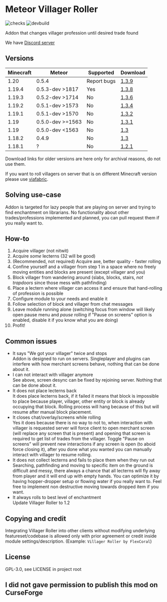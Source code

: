 
# Meteor Villager Roller

![checks](https://github.com/maxsupermanhd/meteor-villager-roller/actions/workflows/checks.yml/badge.svg)
![devbuild](https://github.com/maxsupermanhd/meteor-villager-roller/actions/workflows/devbuild.yml/badge.svg)

Addon that changes villager profession until desired trade found

We have [Discord server](https://discord.com/invite/DFsMKWJJPN)

## Versions

| Minecraft | Meteor           | Supported   | Download                                                                                                                                |
|-----------|------------------|-------------|-----------------------------------------------------------------------------------------------------------------------------------------|
| 1.20      | 0.5.4            | Report bugs | [1.3.9](https://github.com/maxsupermanhd/meteor-villager-roller/releases/download/1.3.9/villager-roller-1.3.9+mc1.20-rev.a6b847d.jar)   |
| 1.19.4    | 0.5.3-dev >1817  | Yes         | [1.3.8](https://github.com/maxsupermanhd/meteor-villager-roller/releases/download/1.3.8/villager-roller-1.3.8+mc1.19.4-rev.68bc23f.jar) |
| 1.19.3    | 0.5.2-dev >1714  | No          | [1.3.6](https://github.com/maxsupermanhd/meteor-villager-roller/releases/download/1.3.6/villager-roller-1.3.6+mc1.19.3-rev.0700d38.jar) |
| 1.19.2    | 0.5.1-dev >1573  | No          | [1.3.4](https://github.com/maxsupermanhd/meteor-villager-roller/releases/download/1.3.4/villager-roller-1.3.4+mc1.19.2-rev.f2c071c.jar) |
| 1.19.1    | 0.5.1-dev >1570  | No          | [1.3.2](https://github.com/maxsupermanhd/meteor-villager-roller/releases/download/1.3.2/villager-roller-1.3.2+mc1.19.1-rev.bd5aa5e.jar) |
| 1.19      | 0.5.0-dev >=1563 | No          | [1.3.1](https://github.com/maxsupermanhd/meteor-villager-roller/releases/download/1.3.1/villager-roller-1.3.1+mc1.19-build.34.jar)      |
| 1.19      | 0.5.0-dev <1563  | No          | [1.3](https://github.com/maxsupermanhd/meteor-villager-roller/releases/download/1.3/villager-roller-1.3+mc1.19-rev.b16e705.jar)         |
| 1.18.2    | 0.4.9            | No          | [1.3](https://github.com/maxsupermanhd/meteor-villager-roller/releases/download/1.3/villager-roller-1.3+mc1.18.2-rev.3d6f694.jar)       |
| 1.18.1    | ?                | No          | [1.2.1](https://github.com/maxsupermanhd/meteor-villager-roller/releases/download/1.2.1/villager-roller-1.2.1.jar)                      |

Download links for older versions are here only for archival reasons, do not use them.

If you want to roll villagers on server that is on different Minecraft version please use [viafabric](https://github.com/ViaVersion/ViaFabric).

## Solving use-case

Addon is targeted for lazy people that are playing on server and trying to find enchantment on librarians. No functionality about other trades/professions implemented and planned, you can pull request them if you really want to.

## How-to

1. Acquire villager (not nitwit)
2. Acquire *some* lecterns (32 will be good)
3. (Recommended, not required) Acquire axe, better quality - faster rolling
4. Confine yourself and a villager from step 1 in a space where no freely moving entities and blocks are present (except villager and you)
5. Block villager from wandering around (slabs, blocks, stairs, *not trapdoors* since those mess with pathfinding)
6. Place a lectern where villager can access it and ensure that hand-rolling of profession is possible
7. Configure module to your needs and enable it
8. Follow selection of block and villager from chat messages
9. Leave module running alone (switching focus from window will likely open pause menu and *pause* rolling if "Pause on screens" option is enabled, disable it if you know what you are doing)
10. Profit!

## Common issues

- It says "We got your villager" twice and stops \
  Addon is designed to run on servers. Singleplayer and plugins can interfere with how merchant screens behave, nothing that can be done about it.
- I can not interact with villager anymore \
  See above, screen desync can be fixed by rejoining server. Nothing that can be done about it.
- It does not place lecterns back \
  It does place lecterns back, if it failed it means that block is impossible to place because player, villager, other entity or block is already occupying that block. Rolling process will hang because of this but will resume after manual block placement.
- It closes chat/overlay/screens while rolling \
  Yes it does because there is no way to not to, when interaction with villager is requested server will force client to open merchant screen (will replace any screen that is present) and opening that screen is required to get list of trades from the villager. Toggle "Pause on screens" will prevent new interactions if any screen is open (to aboid force closing it), after you done what you wanted you can manually interact with villager to resume rolling.
- It does not collect lecterns and fails to place them when they run out \
  Searching, pathfinding and moving to specific item on the ground is difficult and messy, there always a chance that all lecterns will fly away from player and it will end up with empty hands. You can optimize it by having hopper-dropper setup or flowing water if you really want to. Feel free to implement non destructive moving towards dropped item if you want.
- It always rolls to best level of enchantment \
  Update Villager Roller to 1.2

## Copying and credit

Integrating Villager Roller into other clients without modifying underlying featureset/codebase is allowed only with prior agreement or credit inside module settings/description. (Example: `Villager Roller by FlexCoral`)

## License

GPL-3.0, see LICENSE in project root

## I did not gave permission to publish this mod on CurseForge
